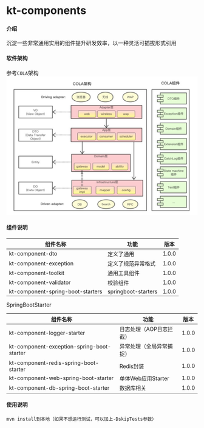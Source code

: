 # kt-components

#### 介绍
沉淀一些非常通用实用的组件提升研发效率，以一种灵活可插拔形式引用

#### 软件架构

参考`COLA`架构
![](asserts/cola.png)

#### 组件说明

|组件名称|功能|版本|
| ---- | ---- | ---- | 
|kt-component-dto|定义了通用|1.0.0|
|kt-component-exception|定义了规范异常格式|1.0.0|
|kt-component-toolkit|通用工具组件|1.0.0|
|kt-component-validator|校验组件|1.0.0|
|kt-component-spring-boot-starters|springboot-starters|1.0.0|

SpringBootStarter

|组件名称|功能|版本|
| ---- | ---- | ---- | 
|kt-component-logger-starter|日志处理（AOP日志拦截）|1.0.0|
|kt-component-exception-spring-boot-starter|异常处理（全局异常捕捉）|1.0.0|
|kt-component-redis-spring-boot-starter|Redis封装|1.0.0|
|kt-component-web-spring-boot-starter|单体Web应用Starter|1.0.0|
|kt-component-db-spring-boot-starter|数据库相关|1.0.0|

#### 使用说明
```
mvn install到本地（如果不想运行测试，可以加上-DskipTests参数）
```